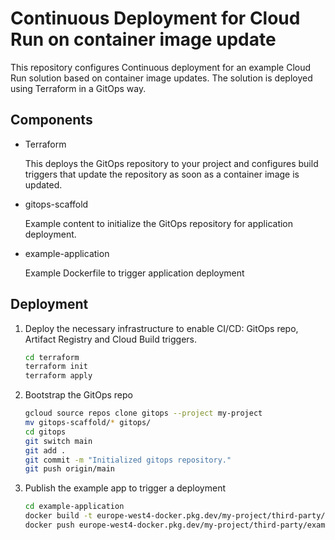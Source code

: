 # Continuous Deployment for Cloud Run on container image update

This repository configures Continuous deployment for an example Cloud Run solution based on container image updates. The solution is deployed using Terraform in a GitOps way.

## Components

* Terraform

    This deploys the GitOps repository to your project and configures build triggers that update the repository as soon as a container image is updated.

* gitops-scaffold

    Example content to initialize the GitOps repository for application deployment.

* example-application

    Example Dockerfile to trigger application deployment

## Deployment

1. Deploy the necessary infrastructure to enable CI/CD: GitOps repo, Artifact Registry and Cloud Build triggers.

    ```bash
    cd terraform
    terraform init
    terraform apply
    ```

2. Bootstrap the GitOps repo

    ```bash
    gcloud source repos clone gitops --project my-project
    mv gitops-scaffold/* gitops/
    cd gitops
    git switch main
    git add .
    git commit -m "Initialized gitops repository."
    git push origin/main
    ```

3. Publish the example app to trigger a deployment

    ```bash
    cd example-application
    docker build -t europe-west4-docker.pkg.dev/my-project/third-party/example .
    docker push europe-west4-docker.pkg.dev/my-project/third-party/example
    ```
